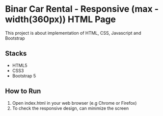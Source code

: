 # Binar Car Rental - Responsive (max - width(360px)) HTML Page

This project is about implementation of HTML, CSS, Javascript and Bootstrap

## Stacks

- HTML5
- CSS3
- Bootstrap 5

## How to Run

1. Open index.html in your web browser (e.g Chrome or Firefox)
2. To check the responsive design, can minimize the screen